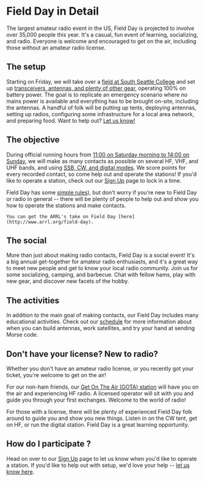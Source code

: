 # Field Day in Detail

The largest amateur radio event in the US, Field Day is projected to involve over 35,000 people this year. It's a casual, fun event of learning, socializing, and radio. Everyone is welcome and encouraged to get on the air, including those without an amateur radio license.

## The setup

Starting on Friday, we will take over a [field at South Seattle College](./detail/location) and set up [transceivers, antennas, and plenty of other gear](./detail/setup), operating 100% on battery power. The goal is to replicate an emergency scenario where no mains power is available and everything has to be brought on-site, including the antennas. A handful of folk will be putting up tents, deploying antennas, setting up radios, configuring some infrastructure for a local area network, and preparing food. Want to help out? [Let us know!](https://forms.gle/bP5pKXehXZdFwPb68)

## The objective

 During official running hours from [11:00 on Saturday morning to 14:00 on Sunday](./schedule), we will make as many contacts as possible on several HF, VHF, and UHF bands, and using [SSB, CW, and digital modes](./detail/setup). We score points for every recorded contact, so come help out and operate the stations! If you'd like to operate a station, check out our [Sign Up](./signup) page to lock in a time.
 
 Field Day has some [simple rules](http://www.arrl.org/field-day-rules)), but don't worry if you're new to Field Day or radio in general -- there will be plenty of people to help out and show you how to operate the stations and make contacts.

```{note}
You can get the ARRL's take on Field Day [here](http://www.arrl.org/field-day).
```

## The social

More than just about making radio contacts, Field Day is a social event! It's a big annual get-together for amateur radio enthusiasts, and it's a great way to meet new people and get to know your local radio community. Join us for some socializing, camping, and barbecue. Chat with fellow hams, play with new gear, and discover new facets of the hobby.

## The activities

In addition to the main goal of making contacts, our Field Day includes many educational activities. Check out our [schedule](./schedule) for more information about when you can build antennas, work satellites, and try your hand at sending Morse code.

## Don't have your license? New to radio?

Whether you don't have an amateur radio license, or you recently got your ticket, you're welcome to get on the air!

For our non-ham friends, our [Get On The Air (GOTA) station](https://www.arrl.org/files/file/Field-Day/2022/1_82-FD%20GOTA%20FAQ.pdf) will have you on the air and experiencing HF radio. A licensed operator will sit with you and guide you through your first exchanges. Welcome to the world of radio!

For those with a license, there will be plenty of experienced Field Day folk around to guide you and show you new things. Listen in on the CW tent, get on HF, or run the digital station. Field Day is a great learning opportunity.

## How do I participate ?

Head on over to our [Sign Up](./signup) page to let us know when you'd like to operate a station. If you'd like to help out with setup, we'd love your help -- [let us know here](https://forms.gle/bP5pKXehXZdFwPb68).